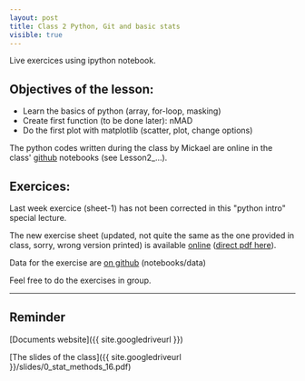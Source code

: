 ```yaml
---
layout: post
title: Class 2 Python, Git and basic stats
visible: true
---
```


<!--This will be shown in the main page-->
<div class="message">
  Live exercices using ipython notebook.
</div>
  
## Objectives of the lesson:

* Learn the basics of python (array, for-loop, masking)
* Create first function (to be done later): nMAD
* Do the first plot with matplotlib (scatter, plot, change options)

<!--more-->

The python codes written during the class  by Mickael are online in the class' [github]({{site.giturl}}/StatisticalMethods2016) notebooks (see Lesson2_...).

## Exercices:

Last week exercice (sheet-1) has not been corrected in this "python intro" special lecture.

The new exercise sheet (updated, not quite the same as the one provided in class, sorry, wrong version printed) is available [online]({{site.googledriveurl}}) ([direct pdf here]({{site.googledriveurl}}/exercises/exercise_sheet2.pdf)). 

Data for the exercise are [on github]({{site.giturl}}/StatisticalMethods2016) (notebooks/data)

Feel free to do the exercises in group.

***

## Reminder

[Documents website]({{ site.googledriveurl }})

[The slides of the class]({{ site.googledriveurl }}/slides/0_stat_methods_16.pdf)
